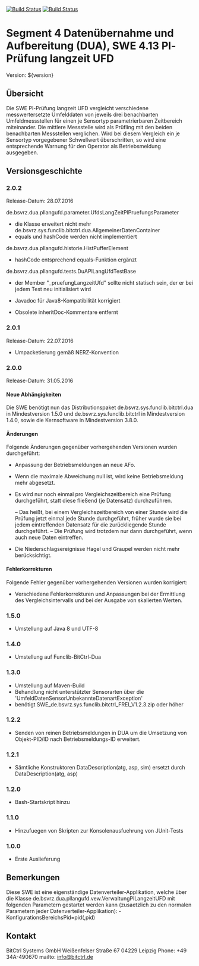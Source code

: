 [![Build Status](https://travis-ci.org/bitctrl/de.bsvrz.dua.pllangufd.svg?branch=develop)](https://travis-ci.org/bitctrl/de.bsvrz.dua.pllangufd)
[![Build Status](https://api.bintray.com/packages/bitctrl/maven/de.bsvrz.dua.pllangufd/images/download.svg)](https://bintray.com/bitctrl/maven/de.bsvrz.dua.pllangufd)

# Segment 4 Datenübernahme und Aufbereitung (DUA), SWE 4.13 Pl-Prüfung langzeit UFD

Version: ${version}

## Übersicht

Die SWE Pl-Prüfung langzeit UFD vergleicht verschiedene messwertersetzte Umfelddaten
von jeweils drei benachbarten Umfeldmessstellen für einen je Sensortyp parametrierbaren
Zeitbereich miteinander. Die mittlere Messstelle wird als Prüfling mit den beiden
benachbarten Messstellen verglichen. Wird bei diesem Vergleich ein je Sensortyp
vorgegebener Schwellwert überschritten, so wird eine entsprechende Warnung für
den Operator als Betriebsmeldung ausgegeben.

## Versionsgeschichte

### 2.0.2

Release-Datum: 28.07.2016

de.bsvrz.dua.pllangufd.parameter.UfdsLangZeitPlPruefungsParameter

- die Klasse erweitert nicht mehr de.bsvrz.sys.funclib.bitctrl.dua.AllgemeinerDatenContainer
- equals und hashCode werden nicht implementiert

de.bsvrz.dua.pllangufd.historie.HistPufferElement
- hashCode entsprechend equals-Funktion ergänzt

de.bsvrz.dua.pllangufd.tests.DuAPlLangUfdTestBase
- der Member "_pruefungLangzeitUfd" sollte nicht statisch sein, der er bei jedem Test neu initialisiert wird

- Javadoc für Java8-Kompatibilität korrigiert
- Obsolete inheritDoc-Kommentare entfernt

### 2.0.1

Release-Datum: 22.07.2016
- Umpacketierung gemäß NERZ-Konvention
  
### 2.0.0

Release-Datum: 31.05.2016

#### Neue Abhängigkeiten

Die SWE benötigt nun das Distributionspaket de.bsvrz.sys.funclib.bitctrl.dua
in Mindestversion 1.5.0 und de.bsvrz.sys.funclib.bitctrl in Mindestversion 1.4.0,
sowie die Kernsoftware in Mindestversion 3.8.0.

#### Änderungen

Folgende Änderungen gegenüber vorhergehenden Versionen wurden durchgeführt:

- Anpassung der Betriebsmeldungen an neue AFo.
- Wenn die maximale Abweichung null ist, wird keine Betriebsmeldung mehr abgesetzt.
- Es wird nur noch einmal pro Vergleichszeitbereich eine Prüfung durchgeführt, statt
  diese fließend (je Datensatz) durchzuführen.

  – Das heißt, bei einem Vergleichszeitbereich von einer Stunde wird die Prüfung
    jetzt einmal jede Stunde durchgeführt, früher wurde sie bei jedem eintreffenden
    Datensatz für die zurückliegende Stunde durchgeführt.
  – Die Prüfung wird trotzdem nur dann durchgeführt, wenn auch neue Daten
    eintreffen.

- Die Niederschlagsereignisse Hagel und Graupel werden nicht mehr berücksichtigt.

#### Fehlerkorrekturen

Folgende Fehler gegenüber vorhergehenden Versionen wurden korrigiert:

- Verschiedene Fehlerkorrekturen und Anpassungen bei der Ermittlung des Vergleichsintervalls
  und bei der Ausgabe von skalierten Werten.

### 1.5.0

- Umstellung auf Java 8 und UTF-8

### 1.4.0
- Umstellung auf Funclib-BitCtrl-Dua

### 1.3.0

- Umstellung auf Maven-Build
- Behandlung nicht unterstützter Sensorarten über die 'UmfeldDatenSensorUnbekannteDatenartException'
- benötigt SWE_de.bsvrz.sys.funclib.bitctrl_FREI_V1.2.3.zip oder höher 

### 1.2.2

- Senden von reinen Betriebsmeldungen in DUA um die Umsetzung von Objekt-PID/ID nach
  Betriebsmeldungs-ID erweitert.  

### 1.2.1

- Sämtliche Konstruktoren DataDescription(atg, asp, sim)
  ersetzt durch DataDescription(atg, asp)

### 1.2.0

- Bash-Startskript hinzu

### 1.1.0

- Hinzufuegen von Skripten zur Konsolenausfuehrung von JUnit-Tests
  
### 1.0.0

- Erste Auslieferung
  
## Bemerkungen

Diese SWE ist eine eigenständige Datenverteiler-Applikation, welche über die Klasse
de.bsvrz.dua.pllangufd.vew.VerwaltungPlLangzeitUFD mit folgenden Parametern gestartet werden kann
(zusaetzlich zu den normalen Parametern jeder Datenverteiler-Applikation):
	-KonfigurationsBereichsPid=pid(,pid)
	
## Kontakt

BitCtrl Systems GmbH
Weißenfelser Straße 67
04229 Leipzig
Phone: +49 34A-490670
mailto: info@bitctrl.de
